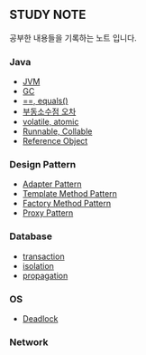 ## STUDY NOTE

공부한 내용들을 기록하는 노트 입니다.



### Java
- [JVM](https://github.com/gamzagamza/study-note/blob/master/java/jvm/JVM.md)
- [GC](https://github.com/gamzagamza/study-note/blob/master/java/gc/GC.md)
- [==, equals()](https://github.com/gamzagamza/study-note/blob/master/java/compare/compare.md)
- [부동소수점 오차](https://github.com/gamzagamza/study-note/blob/master/java/floating_point/floating_point.md)
- [volatile, atomic](https://github.com/gamzagamza/study-note/blob/master/java/volatile_atomic/volatile_atomic.md)
- [Runnable, Collable](https://github.com/gamzagamza/study-note/blob/master/java/runnable_collable/runnable_collable.md)
- [Reference Object]()

### Design Pattern
- [Adapter Pattern](https://github.com/gamzagamza/study-note/blob/master/design%20pattern/adapter/adapter.md)
- [Template Method Pattern](https://github.com/gamzagamza/study-note/blob/master/design%20pattern/template%20method/template%20method.md)
- [Factory Method Pattern](https://github.com/gamzagamza/study-note/blob/master/design%20pattern/factory%20method/factory%20method.md)
- [Proxy Pattern]()

### Database
- [transaction](https://github.com/gamzagamza/study-note/blob/master/db/transaction/transaction.md)
- [isolation](https://github.com/gamzagamza/study-note/blob/master/db/isolation/isolation.md)
- [propagation](https://github.com/gamzagamza/study-note/blob/master/db/propagation/propagation.md)

### OS
- [Deadlock](https://github.com/gamzagamza/study-note/blob/master/os/deadlock/deadlock.md)

### Network





